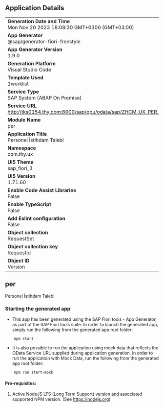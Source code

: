 ## Application Details
|               |
| ------------- |
|**Generation Date and Time**<br>Mon Nov 20 2023 18:08:30 GMT+0300 (GMT+03:00)|
|**App Generator**<br>@sap/generator-fiori-freestyle|
|**App Generator Version**<br>1.9.0|
|**Generation Platform**<br>Visual Studio Code|
|**Template Used**<br>1worklist|
|**Service Type**<br>SAP System (ABAP On Premise)|
|**Service URL**<br>http://tks0154.thy.com:8000/sap/opu/odata/sap/ZHCM_UX_PER_SRV
|**Module Name**<br>per|
|**Application Title**<br>Personel İstihdam Talebi|
|**Namespace**<br>com.thy.ux|
|**UI5 Theme**<br>sap_fiori_3|
|**UI5 Version**<br>1.71.60|
|**Enable Code Assist Libraries**<br>False|
|**Enable TypeScript**<br>False|
|**Add Eslint configuration**<br>False|
|**Object collection**<br>RequestSet|
|**Object collection key**<br>RequestId|
|**Object ID**<br>Version|

## per

Personel İstihdam Talebi

### Starting the generated app

-   This app has been generated using the SAP Fiori tools - App Generator, as part of the SAP Fiori tools suite.  In order to launch the generated app, simply run the following from the generated app root folder:

```
    npm start
```

- It is also possible to run the application using mock data that reflects the OData Service URL supplied during application generation.  In order to run the application with Mock Data, run the following from the generated app root folder:

```
    npm run start-mock
```

#### Pre-requisites:

1. Active NodeJS LTS (Long Term Support) version and associated supported NPM version.  (See https://nodejs.org)


